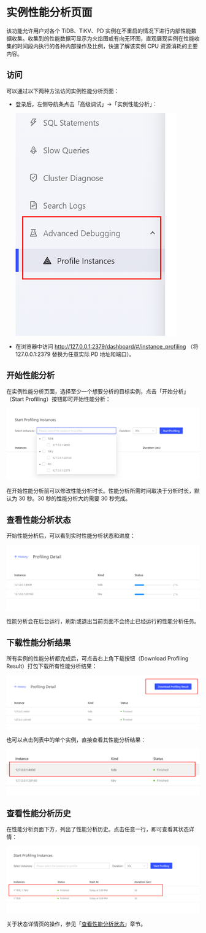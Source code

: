 # 实例性能分析页面

该功能允许用户对各个 TiDB、TiKV、PD 实例在不重启的情况下进行内部性能数据收集。收集到的性能数据可显示为火焰图或有向无环图，直观展现实例在性能收集的时间段内执行的各种内部操作及比例，快速了解该实例 CPU 资源消耗的主要内容。

## 访问

可以通过以下两种方法访问实例性能分析页面：

- 登录后，左侧导航条点击「高级调试」→「实例性能分析」：

  ![访问](/media/dashboard/profiling/access.png)

- 在浏览器中访问 http://127.0.0.1:2379/dashboard/#/instance_profiling （将 127.0.0.1:2379 替换为任意实际 PD 地址和端口）。

## 开始性能分析

在实例性能分析页面，选择至少一个想要分析的目标实例，点击「开始分析」（Start Profiling）按钮即可开始性能分析：

![界面](/media/dashboard/profiling/start.png)

在开始性能分析前可以修改性能分析时长。性能分析所需时间取决于分析时长，默认为 30 秒。30 秒的性能分析大约需要 30 秒完成。

## 查看性能分析状态

开始性能分析后，可以看到实时性能分析状态和进度：

![界面](/media/dashboard/profiling/view-progress.png)

性能分析会在后台运行，刷新或退出当前页面不会终止已经运行的性能分析任务。

## 下载性能分析结果

所有实例的性能分析都完成后，可点击右上角下载按钮（Download Profiling Result）打包下载所有性能分析结果：

![界面](/media/dashboard/profiling/download.png)

也可以点击列表中的单个实例，直接查看其性能分析结果：

![界面](/media/dashboard/profiling/view-single.png)

## 查看性能分析历史

在性能分析页面下方，列出了性能分析历史。点击任意一行，即可查看其状态详情：

![界面](/media/dashboard/profiling/history.png)

关于状态详情页的操作，参见「[查看性能分析状态](#查看性能分析状态)」章节。
